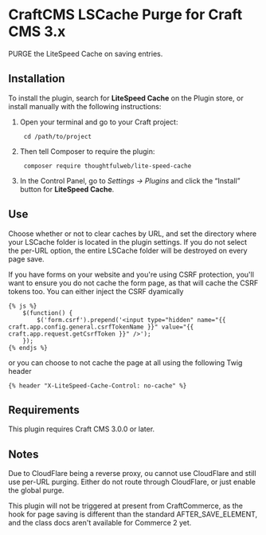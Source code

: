 # CraftCMS LSCache Purge for Craft CMS 3.x

PURGE the LiteSpeed Cache on saving entries.

## Installation

To install the plugin, search for **LiteSpeed Cache** on the Plugin store, or install manually with the following instructions:

1. Open your terminal and go to your Craft project:

        cd /path/to/project

2. Then tell Composer to require the plugin:

        composer require thoughtfulweb/lite-speed-cache

3. In the Control Panel, go to *Settings → Plugins* and click the “Install” button for **LiteSpeed Cache**.

## Use

Choose whether or not to clear caches by URL, and set the directory where your LSCache folder is located in the plugin settings. If you do not select the per-URL option, the entire LSCache folder will be destroyed on every page save.

If you have forms on your website and you're using CSRF protection, you'll want to ensure you do not cache the form page, as that will cache the CSRF tokens too. You can either inject the CSRF dyamically

````
{% js %}
    $(function() {
        $('form.csrf').prepend('<input type="hidden" name="{{ craft.app.config.general.csrfTokenName }}" value="{{ craft.app.request.getCsrfToken }}" />');
    });
{% endjs %}
````

or you can choose to not cache the page at all using the following Twig header

````
{% header "X-LiteSpeed-Cache-Control: no-cache" %}
````

## Requirements

This plugin requires Craft CMS 3.0.0 or later.

## Notes

Due to CloudFlare being a reverse proxy, ou cannot use CloudFlare and still use per-URL purging. Either do not route through CloudFlare, or just enable the global purge.

This plugin will not be triggered at present from CraftCommerce, as the hook for page saving is different than the standard AFTER_SAVE_ELEMENT, and the class docs aren't available for Commerce 2 yet.